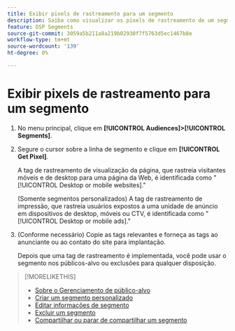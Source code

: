 ```yaml
---
title: Exibir pixels de rastreamento para um segmento
description: Saiba como visualizar os pixels de rastreamento de um segmento de recusa de venda personalizado ou da CCPA.
feature: DSP Segments
source-git-commit: 3059a5b211a8a219b02930f7f5763d5ec1467b8e
workflow-type: tm+mt
source-wordcount: '139'
ht-degree: 0%

---
```


# Exibir pixels de rastreamento para um segmento

1. No menu principal, clique em **[!UICONTROL Audiences]>[!UICONTROL Segments]**.

1. Segure o cursor sobre a linha de segmento e clique em **[!UICONTROL Get Pixel]**.

   A tag de rastreamento de visualização da página, que rastreia visitantes móveis e de desktop para uma página da Web, é identificada como &quot;[!UICONTROL Desktop or mobile websites].&quot;

   (Somente segmentos personalizados) A tag de rastreamento de impressão, que rastreia usuários expostos a uma unidade de anúncio em dispositivos de desktop, móveis ou CTV, é identificada como &quot;[!UICONTROL Desktop or mobile ads].&quot;

1. (Conforme necessário) Copie as tags relevantes e forneça as tags ao anunciante ou ao contato do site para implantação.

   Depois que uma tag de rastreamento é implementada, você pode usar o segmento nos públicos-alvo ou exclusões para qualquer disposição.

>[!MORELIKETHIS]
>
>* [Sobre o Gerenciamento de público-alvo](audience-about.md)
>* [Criar um segmento personalizado](custom-segment-create.md)
>* [Editar informações de segmento](segment-edit.md)
>* [Excluir um segmento](segment-delete.md)
>* [Compartilhar ou parar de compartilhar um segmento](segment-share.md)

